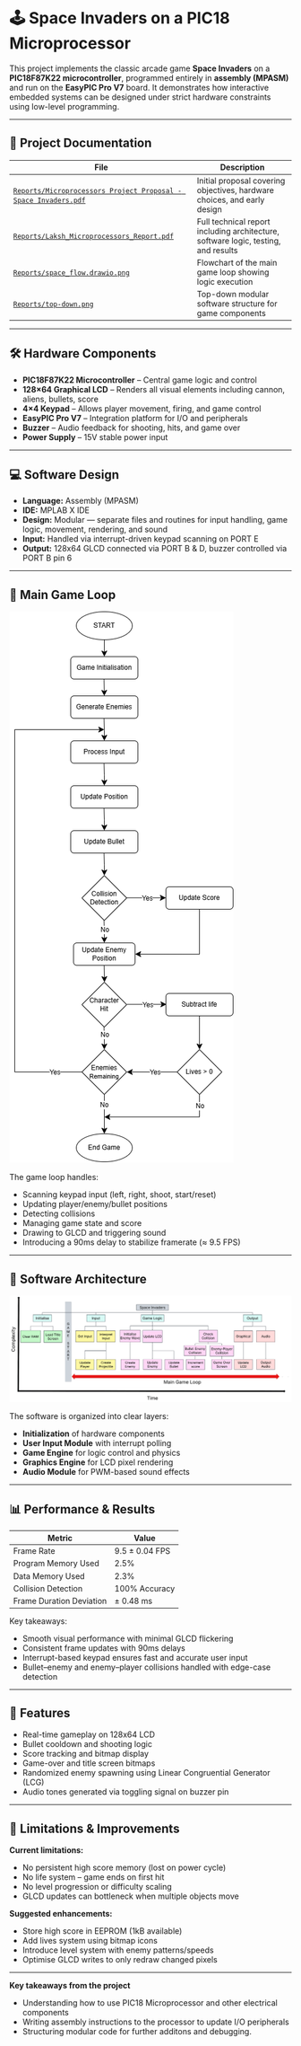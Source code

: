 # 🕹️ Space Invaders on a PIC18 Microprocessor

This project implements the classic arcade game **Space Invaders** on a **PIC18F87K22 microcontroller**, programmed entirely in **assembly (MPASM)** and run on the **EasyPIC Pro V7** board. It demonstrates how interactive embedded systems can be designed under strict hardware constraints using low-level programming.

---

## 📁 Project Documentation

| File | Description |
|------|-------------|
| [`Reports/Microprocessors Project Proposal - Space Invaders.pdf`](Reports/Microprocessors%20Project%20Proposal%20-%20Space%20Invaders.pdf) | Initial proposal covering objectives, hardware choices, and early design |
| [`Reports/Laksh_Microprocessors_Report.pdf`](Reports/Laksh_Microprocessors_Report.pdf) | Full technical report including architecture, software logic, testing, and results |
| [`Reports/space_flow.drawio.png`](Reports/space_flow.drawio.png) | Flowchart of the main game loop showing logic execution |
| [`Reports/top-down.png`](Reports/top-down.png) | Top-down modular software structure for game components |

---

## 🛠️ Hardware Components

- **PIC18F87K22 Microcontroller** – Central game logic and control
- **128×64 Graphical LCD** – Renders all visual elements including cannon, aliens, bullets, score
- **4×4 Keypad** – Allows player movement, firing, and game control
- **EasyPIC Pro V7** – Integration platform for I/O and peripherals
- **Buzzer** – Audio feedback for shooting, hits, and game over
- **Power Supply** – 15V stable power input

---

## 💻 Software Design

- **Language:** Assembly (MPASM)
- **IDE:** MPLAB X IDE
- **Design:** Modular — separate files and routines for input handling, game logic, movement, rendering, and sound
- **Input:** Handled via interrupt-driven keypad scanning on PORT E
- **Output:** 128x64 GLCD connected via PORT B & D, buzzer controlled via PORT B pin 6

---

## 🔁 Main Game Loop

![Game Loop Flowchart](Reports/space_flow.drawio.png)

The game loop handles:
- Scanning keypad input (left, right, shoot, start/reset)
- Updating player/enemy/bullet positions
- Detecting collisions
- Managing game state and score
- Drawing to GLCD and triggering sound
- Introducing a 90ms delay to stabilize framerate (≈ 9.5 FPS)

---

## 🧱 Software Architecture

![Top-down Modular Diagram](Reports/top-down.png)

The software is organized into clear layers:
- **Initialization** of hardware components
- **User Input Module** with interrupt polling
- **Game Engine** for logic control and physics
- **Graphics Engine** for LCD pixel rendering
- **Audio Module** for PWM-based sound effects

---

## 📊 Performance & Results

| Metric | Value |
|--------|-------|
| Frame Rate | 9.5 ± 0.04 FPS |
| Program Memory Used | 2.5% |
| Data Memory Used | 2.3% |
| Collision Detection | 100% Accuracy |
| Frame Duration Deviation | ± 0.48 ms |

Key takeaways:
- Smooth visual performance with minimal GLCD flickering
- Consistent frame updates with 90ms delays
- Interrupt-based keypad ensures fast and accurate user input
- Bullet–enemy and enemy–player collisions handled with edge-case detection

---

## 🧩 Features

- Real-time gameplay on 128x64 LCD
- Bullet cooldown and shooting logic
- Score tracking and bitmap display
- Game-over and title screen bitmaps
- Randomized enemy spawning using Linear Congruential Generator (LCG)
- Audio tones generated via toggling signal on buzzer pin

---

## 🚧 Limitations & Improvements

**Current limitations:**
- No persistent high score memory (lost on power cycle)
- No life system – game ends on first hit
- No level progression or difficulty scaling
- GLCD updates can bottleneck when multiple objects move

**Suggested enhancements:**
- Store high score in EEPROM (1kB available)
- Add lives system using bitmap icons
- Introduce level system with enemy patterns/speeds
- Optimise GLCD writes to only redraw changed pixels

---
**Key takeaways from the project**
- Understanding how to use PIC18 Microprocessor and other electrical components
- Writing assembly instructions to the processor to update I/O peripherals
- Structuring modular code for further additons and debugging. 
